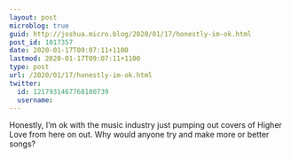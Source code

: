 ```yaml
---
layout: post
microblog: true
guid: http://joshua.micro.blog/2020/01/17/honestly-im-ok.html
post_id: 1017357
date: 2020-01-17T09:07:11+1100
lastmod: 2020-01-17T09:07:11+1100
type: post
url: /2020/01/17/honestly-im-ok.html
twitter:
  id: 1217931467768180739
  username: 
---
```

Honestly, I’m ok with the music industry just pumping out covers of Higher Love from here on out. Why would anyone try and make more or better songs?
